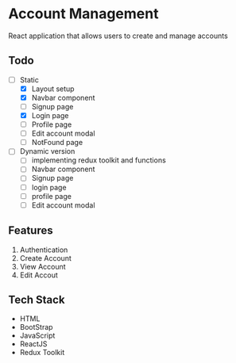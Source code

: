 # Account Management
React application that allows users to create and manage accounts

## Todo
- [ ] Static
  - [x] Layout setup
  - [x] Navbar component
  - [ ] Signup page
  - [X] Login page
  - [ ] Profile page
  - [ ] Edit account modal
  - [ ] NotFound page
- [ ] Dynamic version
  - [ ] implementing redux toolkit and functions
  - [ ] Navbar component
  - [ ] Signup page
  - [ ] login page
  - [ ] profile page
  - [ ] Edit account modal

## Features
1. Authentication
2. Create Account
3. View Account
4. Edit Accout

## Tech Stack
- HTML
- BootStrap
- JavaScript
- ReactJS
- Redux Toolkit

